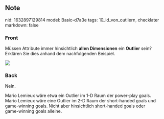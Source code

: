 ## Note
nid: 1632897129814
model: Basic-d7a3e
tags: 10_id_von_outliern, checklater
markdown: false

### Front
Müssen Attribute immer hinsichtlich <b>allen Dimensionen</b> ein
<b>Outlier</b> sein? Erklären Sie dies anhand dem nachfolgenden
Beispiel.
<div><img src=
paste-0be43e0ddbb18e2974d25918a48ef692708399fd.jpg></div>

### Back
Nein.
<div>
  Mario Lemieux wäre etwa ein Outlier im 1-D Raum der power-play
  goals.
</div>
<div>
  Mario Lemieux wäre eine Outlier im 2-D Raum der short-handed
  goals und game-winning goals. Nicht aber hinsichtlich
  short-handed goals oder game-winning goals alleine.
</div>
